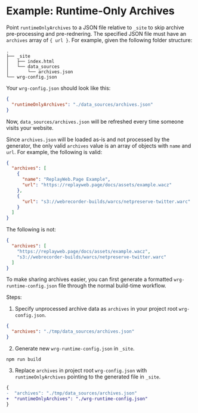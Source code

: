 # Example: Runtime-Only Archives

Point `runtimeOnlyArchives` to a JSON file relative to `_site` to skip archive pre-processing and pre-rednering. The specified JSON file must have an `archives` array of `{ url }`. For example, given the following folder structure:

```
.
├── _site
│   ├── index.html
│   └── data_sources
│       └── archives.json
└── wrg-config.json
```

Your `wrg-config.json` should look like this:

```json
{
  "runtimeOnlyArchives": "./data_sources/archives.json"
}
```

Now, `data_sources/archives.json` will be refreshed every time someone visits your website.

Since `archives.json` will be loaded as-is and not processed by the generator, the only valid `archives` value is an array of objects with `name` and `url`. For example, the following is valid:

```json
{
  "archives": [
    {
      "name": "ReplayWeb.Page Example",
      "url": "https://replayweb.page/docs/assets/example.wacz"
    },
    {
      "url": "s3://webrecorder-builds/warcs/netpreserve-twitter.warc"
    }
  ]
}
```

The following is not:

```json
{
  "archives": [
    "https://replayweb.page/docs/assets/example.wacz",
    "s3://webrecorder-builds/warcs/netpreserve-twitter.warc"
  ]
}
```

To make sharing archives easier, you can first generate a formatted `wrg-runtime-config.json` file through the normal build-time workflow.

Steps:

1. Specify unprocessed archive data as `archives` in your project root `wrg-config.json`.

```json
{
  "archives": "./tmp/data_sources/archives.json"
}
```

2. Generate new `wrg-runtime-config.json` in `_site`.

```
npm run build
```

3. Replace `archives` in project root `wrg-config.json` with `runtimeOnlyArchives` pointing to the generated file in `_site`.

```diff
{
-  "archives": "./tmp/data_sources/archives.json"
+  "runtimeOnlyArchives": "./wrg-runtime-config.json"
}
```
